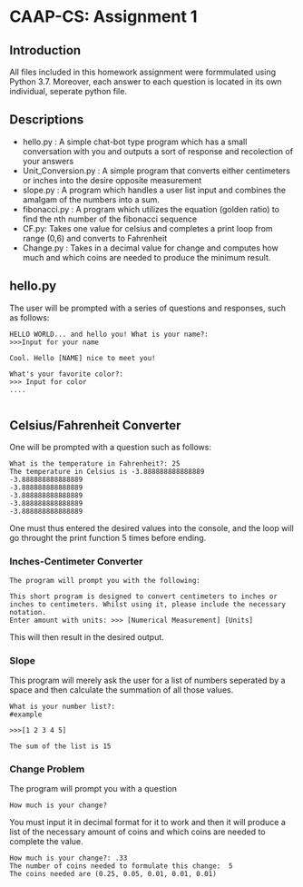 # CAAP-CS: Assignment 1

## Introduction
All files included in this homework assignment were formmulated using Python 3.7. Moreover, each answer to each question is located in its
own individual, seperate python file. 

## Descriptions
* hello.py : A simple chat-bot type program which has a small conversation with you and outputs a sort of response and recolection of your answers
* Unit_Conversion.py : A simple program that converts either centimeters or inches into the desire opposite measurement
* slope.py : A program which handles a user list input and combines the amalgam of the numbers into a sum. 
* fibonacci.py : A program which utilizes the equation (golden ratio) to find the nth number of the fibonacci sequence
* CF.py: Takes one value for celsius and completes a print loop from range (0,6) and converts to Fahrenheit
* Change.py : Takes in a decimal value for change and computes how much and which coins are needed to produce the minimum result. 
## hello.py 
The user will be prompted with a series of questions and responses, such as follows: 

```
HELLO WORLD... and hello you! What is your name?: 
>>>Input for your name

Cool. Hello [NAME] nice to meet you! 

What's your favorite color?: 
>>> Input for color 
....


```

## Celsius/Fahrenheit Converter 
One will be prompted with a question such as follows:
```
What is the temperature in Fahrenheit?: 25
The temperature in Celsius is -3.888888888888889
-3.888888888888889
-3.888888888888889
-3.888888888888889
-3.888888888888889
-3.888888888888889
```
One must thus entered the desired values into the console, and the loop will go throught the print function 5 times before ending.



### Inches-Centimeter Converter 
```
The program will prompt you with the following: 

This short program is designed to convert centimeters to inches or inches to centimeters. Whilst using it, please include the necessary notation.
Enter amount with units: >>> [Numerical Measurement] [Units]
```

This will then result in the desired output. 

### Slope
This program will merely ask the user for a list of numbers seperated by a space and then calculate the summation of all those values. 
```
What is your number list?:
#example 

>>>[1 2 3 4 5]

The sum of the list is 15
```

### Change Problem
The program will prompt you with a question 
```
How much is your change?

```
You must input it in decimal format for it to work and then it will produce a list of the necessary amount of coins and which coins are needed to complete the value.
```
How much is your change?: .33
The number of coins needed to formulate this change:  5
The coins needed are (0.25, 0.05, 0.01, 0.01, 0.01)
```
